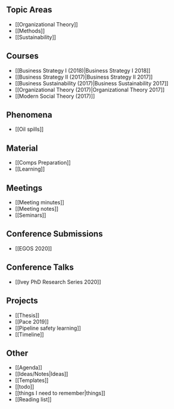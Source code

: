## Topic Areas
* [[Organizational Theory]]
* [[Methods]]
* [[Sustainability]]

## Courses
* [[Business Strategy I (2018)|Business Strategy I 2018]]
* [[Business Strategy II (2017)|Business Strategy II 2017]]
* [[Business Sustainability (2017)|Business Sustainability 2017]]
* [[Organizational Theory (2017)|Organizational Theory 2017]]
* [[Modern Social Theory (2017)]]

## Phenomena
* [[Oil spills]]

## Material
* [[Comps Preparation]]
* [[Learning]]

## Meetings
* [[Meeting minutes]]
* [[Meeting notes]]
* [[Seminars]]

## Conference Submissions
* [[EGOS 2020]]

## Conference Talks
* [[Ivey PhD Research Series 2020]]

## Projects
* [[Thesis]]
* [[Pace 2019]]
* [[Pipeline safety learning]]
* [[Timeline]]

## Other
* [[Agenda]]
* [[Ideas/Notes|Ideas]]
* [[Templates]]
* [[todo]]
* [[things I need to remember|things]]
* [[Reading list]]